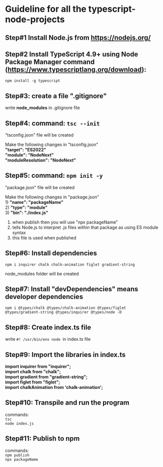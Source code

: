 # Guideline for all the typescript-node-projects
 
 ## Step#1 Install Node.js from https://nodejs.org/
 
 ## Step#2 Install TypeScript 4.9+ using Node Package Manager command (https://www.typescriptlang.org/download):
 ```npm install -g typescript```
 
 ## Step#3: create a file ".gitignore"
 write **node_modules** in .gitignore file

 ## Step#4: command: ```tsc --init```
 "tsconfig.json" file will be created
 
 Make the following changes in "tsconfig.json"  
    **"target": "ES2022"**    
    **"module": "NodeNext"**  
    **"moduleResolution": "NodeNext"**  

## Step#5: command: ```npm init -y```
 "package.json" file will be created
   
Make the following changes in "package.json"   
    1)  **"name": "packageName"**   
    2)  **"type": "module"**         
    3)  **"bin": "./index.js"**     
1) when publish then you will use "npx packageName"
2) tells Node.js to interpret .js files within that package as using ES module syntax
3) this file is used when published

## Step#6: Install dependencies
    npm i inquirer chalk chalk-animation figlet gradient-string
    
node_modules folder will be created

## Step#7:  Install "devDependencies" means developer dependencies
    npm i @types/chalk @types/chalk-animation @types/figlet @types/gradient-string @types/inquirer @types/node -D

## Step#8: Create index.ts file
write ```#! /usr/bin/env node ```in index.ts file

## Step#9: Import the libraries in index.ts
**import inquirer from "inquirer";**      
**import chalk from "chalk";**  
**import gradient from "gradient-string";**  
**import figlet from "figlet";**  
**import chalkAnimation from 'chalk-animation';**

## Step#10: Transpile and run the program
commands:   
```tsc  ```  
```node index.js```

## Step#11: Publish to npm
commands:  
``` npm publish  ```  
```npx packageName  ```
